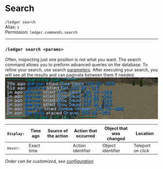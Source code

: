 # Search
`/ledger search`  
Alias: `s`  
Permission: `ledger.commands.search`

---

### `/ledger search <params>`
Often, inspecting just one position is not what you want.
The search command allows you to preform advanced queries on the database.
To refine your search, use search [parameters](../parameters.md).
After executing your search, you will see all the results and can paginate between them if needed.
![Search example](../assets/search-example.png)

| `Display:` | Time ago   | Source of the action | Action that occurred | Object that was changed | Location          |
|------------|------------|----------------------|---------------------|-------------------------|-------------------|
| `Hover:`   | Exact time |                      | Action identifier   | Object identifier       | Teleport on click |

*Order can be customized, see [configuration](../config.md)*
